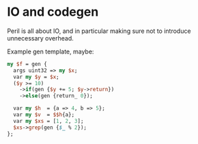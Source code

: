 # IO and codegen
Peril is all about IO, and in particular making sure not to introduce
unnecessary overhead.

Example gen template, maybe:

```perl
my $f = gen {
  args uint32 => my $x;
  var my $y = $x;
  ($y >= 10)
    ->if(gen {$y += 5; $y->return})
    ->else(gen {return_ 0});

  var my $h  = {a => 4, b => 5};
  var my $v  = $$h{a};
  var my $xs = [1, 2, 3];
  $xs->grep(gen {$_ % 2});
};
```
